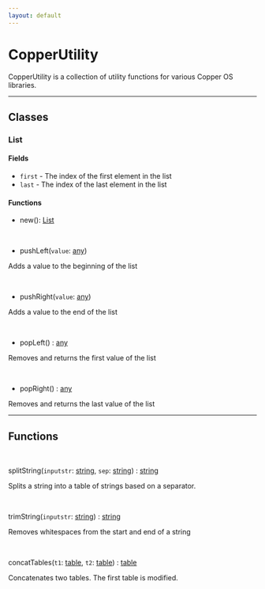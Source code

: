 ```yaml
---
layout: default
---
```


# CopperUtility

CopperUtility is a collection of utility functions for various Copper OS libraries.

---

## Classes

### List

#### Fields

- `first` - The index of the first element in the list
- `last` - The index of the last element in the list

#### Functions

- new(): [List](#List)

<br>

- pushLeft(`value`: [any](https://www.lua.org/pil/2.html))

Adds a value to the beginning of the list

<br>

- pushRight(`value`: [any](https://www.lua.org/pil/2.html))

Adds a value to the end of the list

<br>

- popLeft() : [any](https://www.lua.org/pil/2.html)

Removes and returns the first value of the list

<br>

- popRight() : [any](https://www.lua.org/pil/2.html)

Removes and returns the last value of the list

---

## Functions

<br>

splitString(`inputstr`: [string](https://www.lua.org/pil/2.4.html), `sep`: [string](https://www.lua.org/pil/2.4.html)) : [string](https://www.lua.org/pil/2.4.html)

Splits a string into a table of strings based on a separator.

<br>

trimString(`inputstr`: [string](https://www.lua.org/pil/2.4.html)) : [string](https://www.lua.org/pil/2.4.html)

Removes whitespaces from the start and end of a string

<br>

concatTables(`t1`: [table](https://www.lua.org/pil/2.5.html), `t2`: [table](https://www.lua.org/pil/2.5.html)) : [table](https://www.lua.org/pil/2.5.html)

Concatenates two tables. The first table is modified.

